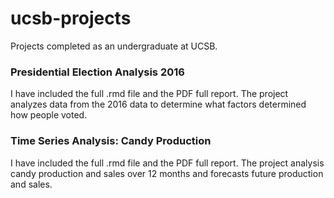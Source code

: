 # ucsb-projects
Projects completed as an undergraduate at UCSB. 


### Presidential Election Analysis 2016

I have included the full .rmd file and the PDF full report. The project analyzes data from the 2016 data to determine what factors determined how people voted. 

### Time Series Analysis: Candy Production

I have included the full .rmd file and the PDF full report. The project analysis candy production and sales over 12 months and forecasts future production and sales. 
